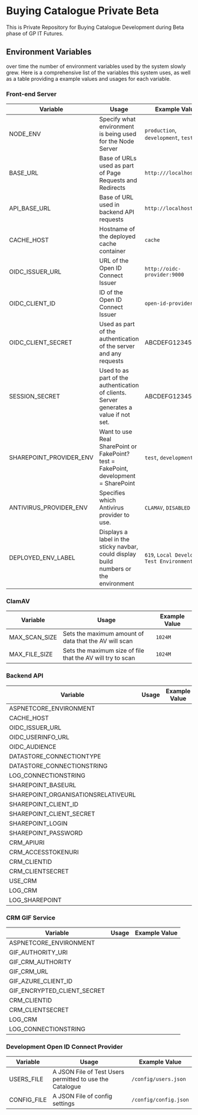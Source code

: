 # Buying Catalogue Private Beta

This is Private Repository for Buying Catalogue Development during Beta phase of GP IT Futures.

## Environment Variables

over time the number of environment variables used by the system slowly grew. Here is a comprehensive list of the variables this system uses, as well as a table providing a example values and usages for each variable.

### Front-end Server

Variable | Usage | Example Values
---------|-------|--------------
NODE_ENV | Specify what environment is being used for the Node Server | `production`, `development`, `test`
BASE_URL | Base of URLs used as part of Page Requests and Redirects | `http:///localhost:3000`
API_BASE_URL | Base of URL used in backend API requests | `http://localhost:5100`
CACHE_HOST | Hostname of the deployed cache container | `cache`
OIDC_ISSUER_URL | URL of the Open ID Connect Issuer | `http://oidc-provider:9000`
OIDC_CLIENT_ID | ID  of the Open ID Connect Issuer | `open-id-provider`
OIDC_CLIENT_SECRET | Used as part of the authentication of the server and any requests | ABCDEFG1234567
SESSION_SECRET | Used to as part of the authentication of clients. Server generates a value if not set. | ABCDEFG1234567
SHAREPOINT_PROVIDER_ENV | Want to use Real SharePoint or FakePoint?  test = FakePoint, development = SharePoint | `test`, `development`
ANTIVIRUS_PROVIDER_ENV | Specifies which Antivirus provider to use. |`CLAMAV`, `DISABLED`
DEPLOYED_ENV_LABEL | Displays a label in the sticky navbar,  could display build numbers or the environment | `619`, `Local Development`, `Test Environment`

### ClamAV

Variable | Usage | Example Value
---------|-------|--------------
MAX_SCAN_SIZE | Sets the maximum amount of data that the AV will scan  | `1024M`
MAX_FILE_SIZE | Sets the maximum size of file that the AV will try to scan | `1024M`

### Backend API

Variable | Usage | Example Value
---------|-------|--------------
ASPNETCORE_ENVIRONMENT |  |
CACHE_HOST | |
OIDC_ISSUER_URL | |
OIDC_USERINFO_URL | |
OIDC_AUDIENCE | |
DATASTORE_CONNECTIONTYPE | |
DATASTORE_CONNECTIONSTRING | |
LOG_CONNECTIONSTRING | |
SHAREPOINT_BASEURL | |
SHAREPOINT_ORGANISATIONSRELATIVEURL | |
SHAREPOINT_CLIENT_ID | |
SHAREPOINT_CLIENT_SECRET | |
SHAREPOINT_LOGIN | |
SHAREPOINT_PASSWORD | |
CRM_APIURI | |
CRM_ACCESSTOKENURI | |
CRM_CLIENTID | |
CRM_CLIENTSECRET | |
USE_CRM | |
LOG_CRM | |
LOG_SHAREPOINT | |

### CRM GIF Service

Variable | Usage | Example Value
---------|-------|--------------
ASPNETCORE_ENVIRONMENT | |
GIF_AUTHORITY_URI | |
GIF_CRM_AUTHORITY | |
GIF_CRM_URL | |
GIF_AZURE_CLIENT_ID | |
GIF_ENCRYPTED_CLIENT_SECRET | |
CRM_CLIENTID | |
CRM_CLIENTSECRET | |
LOG_CRM | |
LOG_CONNECTIONSTRING | |

### Development Open ID Connect Provider

Variable | Usage | Example Value
---------|-------|--------------
USERS_FILE | A JSON File of Test Users permitted to use the Catalogue | `/config/users.json`
CONFIG_FILE | A JSON File of config settings | `/config/config.json`